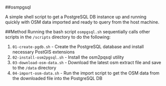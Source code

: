 ##osmpgsql

A simple shell script to get a PostgreSQL DB instance up and running quickly with OSM data
imported and ready to query from the host machine.

##Method
Running the bash script `osmpgsql.sh` sequentially calls other scripts in the `/scripts` directory to do the following:


1. `01-create-pgdb.sh` - Create the PostgreSQL database and install necessary PostGIS extensions
2. `02-install-osm2pgsql.sh` - Install the osm2pqsql utility
3. `03-download-osm-data.sh` - Download the latest osm extract file and save to the `/data` directory
4. `04-import-osm-data.sh` - Run the import script to get the OSM data from the downloaded file into the PostgreSQL DB
 



